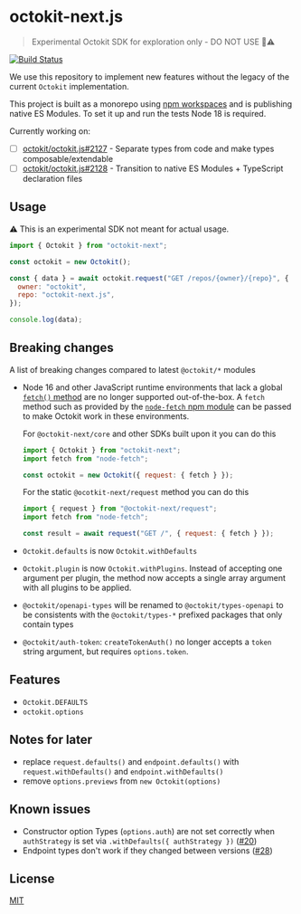 # octokit-next.js

> Experimental Octokit SDK for exploration only - DO NOT USE 🚫⚠️

[![Build Status](https://github.com/octokit/octokit-next.js/workflows/Test/badge.svg)](https://github.com/octokit/octokit-next.js/actions/workflows/test.yml)

We use this repository to implement new features without the legacy of the current `Octokit` implementation.

This project is built as a monorepo using [npm workspaces](https://docs.npmjs.com/cli/v7/using-npm/workspaces/) and is publishing native ES Modules. To set it up and run the tests Node 18 is required.

Currently working on:

- [ ] [octokit/octokit.js#2127](https://github.com/octokit/octokit.js/issues/2127) - Separate types from code and make types composable/extendable
- [ ] [octokit/octokit.js#2128](https://github.com/octokit/octokit.js/issues/2128) - Transition to native ES Modules + TypeScript declaration files

## Usage

⚠️ This is an experimental SDK not meant for actual usage.

```js
import { Octokit } from "octokit-next";

const octokit = new Octokit();

const { data } = await octokit.request("GET /repos/{owner}/{repo}", {
  owner: "octokit",
  repo: "octokit-next.js",
});

console.log(data);
```

## Breaking changes

A list of breaking changes compared to latest `@octokit/*` modules

- Node 16 and other JavaScript runtime environments that lack a global [`fetch()` method](https://developer.mozilla.org/en-US/docs/Web/API/fetch) are no longer supported out-of-the-box. A `fetch` method such as provided by the [`node-fetch` npm module](https://github.com/node-fetch/node-fetch) can be passed to make Octokit work in these environments.

  For `@octokit-next/core` and other SDKs built upon it you can do this

  ```js
  import { Octokit } from "octokit-next";
  import fetch from "node-fetch";

  const octokit = new Octokit({ request: { fetch } });
  ```

  For the static `@ocotkit-next/request` method you can do this

  ```js
  import { request } from "@octokit-next/request";
  import fetch from "node-fetch";

  const result = await request("GET /", { request: { fetch } });
  ```

- `Octokit.defaults` is now `Octokit.withDefaults`

- `Octokit.plugin` is now `Octokit.withPlugins`. Instead of accepting one argument per plugin, the method now accepts a single array argument with all plugins to be applied.

- `@octokit/openapi-types` will be renamed to `@octokit/types-openapi` to be consistents with the `@octokit/types-*` prefixed packages that only contain types

- `@octokit/auth-token`: `createTokenAuth()` no longer accepts a `token` string argument, but requires `options.token`.

## Features

- `Octokit.DEFAULTS`
- `octokit.options`

## Notes for later

- replace `request.defaults()` and `endpoint.defaults()` with `request.withDefaults()` and `endpoint.withDefaults()`
- remove `options.previews` from `new Octokit(options)`

## Known issues

- Constructor option Types (`options.auth`) are not set correctly when `authStrategy` is set via `.withDefaults({ authStrategy })` ([#20](https://github.com/octokit/octokit-next.js/issues/20))
- Endpoint types don't work if they changed between versions ([#28](https://github.com/octokit/octokit-next.js/issues/28))

## License

[MIT](LICENSE)

